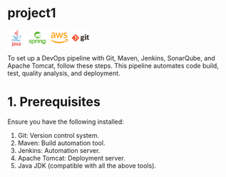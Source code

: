 

# project1
<div>
  <img src="https://github.com/devicons/devicon/blob/master/icons/java/java-original-wordmark.svg" title="Java" alt="Java" width="40" height="40"/>&nbsp;
 <img src="https://github.com/devicons/devicon/blob/master/icons/spring/spring-original-wordmark.svg" title="Spring" alt="Spring" width="40" height="40"/>&nbsp;
 <img src="https://github.com/devicons/devicon/blob/master/icons/amazonwebservices/amazonwebservices-plain-wordmark.svg" title="AWS" alt="AWS" width="40" height="40"/>&nbsp;
  <img src="https://github.com/devicons/devicon/blob/master/icons/git/git-original-wordmark.svg" title="Git" **alt="Git" width="40" height="40"/>&nbsp
</div>

To set up a DevOps pipeline with Git, Maven, Jenkins, SonarQube, and Apache Tomcat, follow these steps. This pipeline automates code build, test, quality analysis, and deployment.

<h1>1. Prerequisites</h1>
Ensure you have the following installed:
<ol>
  <li>Git: Version control system.</li>
  <li>Maven: Build automation tool.</li>
  <li>Jenkins: Automation server.</li>
   <li>Apache Tomcat: Deployment server.</li>
   <li>Java JDK (compatible with all the above tools).</li>
</ol> 





